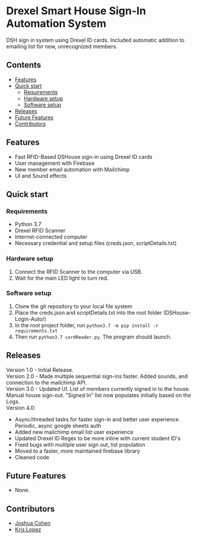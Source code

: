 # Drexel Smart House Sign-In Automation System

DSH sign in system using Drexel ID cards. Included automatic addition to emailing list for new, unrecognized members.

## Contents
- [Features](#features)
- [Quick start](#quickstart)
  - [Requirements](#requirements)
  - [Hardware setup](#hardwaresetup)
  - [Software setup](#softwaresetup)
- [Releases](#releases)
- [Future Features](#future)
- [Contributors](#contributors)

## Features <a name="features"></a>
 - Fast RFID-Based DSHouse sign-in using Drexel ID cards
 - User management with Firebase
 - New member email automation with Mailchimp
 - UI and Sound effects

## Quick start <a name="quickstart"></a>

### Requirements <a name="requirements"></a>
- Python 3.7
- Drexel RFID Scanner
- Internet-connected computer
- Necessary credential and setup files (creds.json, scriptDetails.txt) 

### Hardware setup <a name="hardwaresetup"></a>
1. Connect the RFID Scanner to the computer via USB.
2. Wait for the main LED light to turn red.

### Software setup <a name="softwaresetup"></a>
1. Clone the git repository to your local file system
2. Place the creds.json and scriptDetails.txt into the root folder (DSHouse-Login-Auto/)
3. In the root project folder, run `python3.7 -m pip install -r requirements.txt`
4. Then run `python3.7 cardReader.py`. The program should launch.

## Releases <a name="releases"></a>
Version 1.0 - Initial Release.  
Version 2.0 - Made multiple sequential sign-ins faster. Added sounds, and connection to the mailchimp API.  
Version 3.0 - Updated UI. List of members currently signed in to the house. Manual house sign-out. "Signed In" list now populates initially based on the Logs.  
Version 4.0:
- Async/threaded tasks for faster sign-in and better user experience. Periodic, async google sheets auth
- Added new mailchimp email list user experience
- Updated Drexel ID Regex to be more inline with current student ID's
- Fixed bugs with multiple user sign out, list population
- Moved to a faster, more maintained firebase library
- Cleaned code

## Future Features <a name="future"></a>
- None.

## Contributors <a name="contributors"></a>
- [Joshua Cohen](https://github.com/jcohen98)
- [Kris Lopez](https://github.com/krislopez99)

